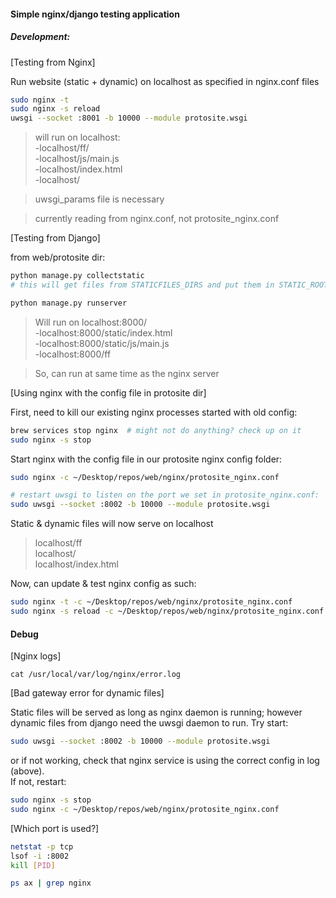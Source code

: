 #### Simple nginx/django testing application

##### Development:

[Testing from Nginx]

Run website (static + dynamic) on localhost as specified in nginx.conf files

```sh
sudo nginx -t
sudo nginx -s reload
uwsgi --socket :8001 -b 10000 --module protosite.wsgi
```

> will run on localhost: <br>
-localhost/ff/ <br>
-localhost/js/main.js <br>
-localhost/index.html <br>
-localhost/

> uwsgi_params file is necessary

>currently reading from nginx.conf, not protosite_nginx.conf

[Testing from Django]

from web/protosite dir:

```sh
python manage.py collectstatic
# this will get files from STATICFILES_DIRS and put them in STATIC_ROOT, then serve when accessing STATIC_URL as the path

python manage.py runserver
```

> Will run on localhost:8000/ <br>
-localhost:8000/static/index.html <br>
-localhost:8000/static/js/main.js <br>
-localhost:8000/ff

> So, can run at same time as the nginx server



[Using nginx with the config file in protosite dir]

First, need to kill our existing nginx processes started with old config:

```sh
brew services stop nginx  # might not do anything? check up on it
sudo nginx -s stop
```

Start nginx with the config file in our protosite nginx config folder:

```sh
sudo nginx -c ~/Desktop/repos/web/nginx/protosite_nginx.conf

# restart uwsgi to listen on the port we set in protosite_nginx.conf:
sudo uwsgi --socket :8002 -b 10000 --module protosite.wsgi
```

Static & dynamic files will now serve on localhost

> localhost/ff <br>
> localhost/ <br>
> localhost/index.html


Now, can update & test nginx config as such:

```sh
sudo nginx -t -c ~/Desktop/repos/web/nginx/protosite_nginx.conf
sudo nginx -s reload -c ~/Desktop/repos/web/nginx/protosite_nginx.conf
```


#### Debug

[Nginx logs]

`cat /usr/local/var/log/nginx/error.log`

[Bad gateway error for dynamic files]

Static files will be served as long as nginx daemon is running; however dynamic files from django need the uwsgi daemon to run. Try start:

```sh
sudo uwsgi --socket :8002 -b 10000 --module protosite.wsgi
```

or if not working, check that nginx service is using the correct config in log (above). <br>
If not, restart:

```sh
sudo nginx -s stop
sudo nginx -c ~/Desktop/repos/web/nginx/protosite_nginx.conf
```

[Which port is used?]

```sh
netstat -p tcp
lsof -i :8002
kill [PID]

ps ax | grep nginx
```
